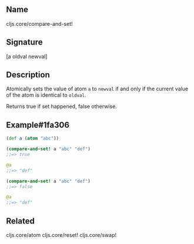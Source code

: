 ## Name
cljs.core/compare-and-set!

## Signature
[a oldval newval]

## Description

Atomically sets the value of atom `a` to `newval` if and only if the current
value of the atom is identical to `oldval`.

Returns true if set happened, false otherwise.

## Example#1fa306

```clj
(def a (atom "abc"))

(compare-and-set! a "abc" "def")
;;=> true

@a
;;=> "def"

(compare-and-set! a "abc" "def")
;;=> false

@a
;;=> "def"
```

## Related
cljs.core/atom
cljs.core/reset!
cljs.core/swap!

